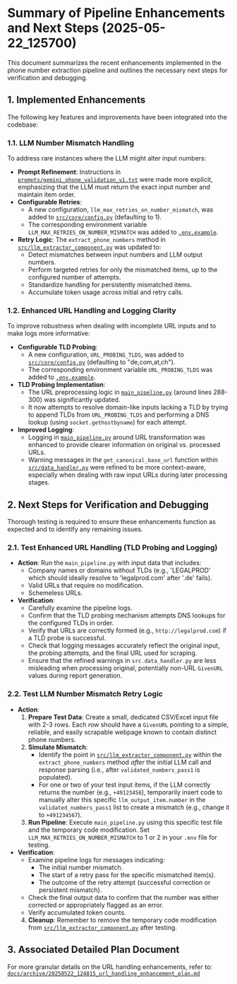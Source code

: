# Summary of Pipeline Enhancements and Next Steps (2025-05-22_125700)

This document summarizes the recent enhancements implemented in the phone number extraction pipeline and outlines the necessary next steps for verification and debugging.

## 1. Implemented Enhancements

The following key features and improvements have been integrated into the codebase:

### 1.1. LLM Number Mismatch Handling
To address rare instances where the LLM might alter input numbers:
*   **Prompt Refinement**: Instructions in [`prompts/gemini_phone_validation_v1.txt`](prompts/gemini_phone_validation_v1.txt) were made more explicit, emphasizing that the LLM must return the exact input number and maintain item order.
*   **Configurable Retries**:
    *   A new configuration, `llm_max_retries_on_number_mismatch`, was added to [`src/core/config.py`](src/core/config.py:157) (defaulting to 1).
    *   The corresponding environment variable `LLM_MAX_RETRIES_ON_NUMBER_MISMATCH` was added to [`.env.example`](.env.example:75).
*   **Retry Logic**: The `extract_phone_numbers` method in [`src/llm_extractor_component.py`](src/llm_extractor_component.py) was updated to:
    *   Detect mismatches between input numbers and LLM output numbers.
    *   Perform targeted retries for only the mismatched items, up to the configured number of attempts.
    *   Standardize handling for persistently mismatched items.
    *   Accumulate token usage across initial and retry calls.

### 1.2. Enhanced URL Handling and Logging Clarity
To improve robustness when dealing with incomplete URL inputs and to make logs more informative:
*   **Configurable TLD Probing**:
    *   A new configuration, `URL_PROBING_TLDS`, was added to [`src/core/config.py`](src/core/config.py:165) (defaulting to "de,com,at,ch").
    *   The corresponding environment variable `URL_PROBING_TLDS` was added to [`.env.example`](.env.example:142).
*   **TLD Probing Implementation**:
    *   The URL preprocessing logic in [`main_pipeline.py`](main_pipeline.py) (around lines 288-300) was significantly updated.
    *   It now attempts to resolve domain-like inputs lacking a TLD by trying to append TLDs from `URL_PROBING_TLDS` and performing a DNS lookup (using `socket.gethostbyname`) for each attempt.
*   **Improved Logging**:
    *   Logging in [`main_pipeline.py`](main_pipeline.py) around URL transformation was enhanced to provide clearer information on original vs. processed URLs.
    *   Warning messages in the `get_canonical_base_url` function within [`src/data_handler.py`](src/data_handler.py:53-61) were refined to be more context-aware, especially when dealing with raw input URLs during later processing stages.

## 2. Next Steps for Verification and Debugging

Thorough testing is required to ensure these enhancements function as expected and to identify any remaining issues.

### 2.1. Test Enhanced URL Handling (TLD Probing and Logging)
*   **Action**: Run the `main_pipeline.py` with input data that includes:
    *   Company names or domains without TLDs (e.g., 'LEGALPROD' which should ideally resolve to 'legalprod.com' after '.de' fails).
    *   Valid URLs that require no modification.
    *   Schemeless URLs.
*   **Verification**:
    *   Carefully examine the pipeline logs.
    *   Confirm that the TLD probing mechanism attempts DNS lookups for the configured TLDs in order.
    *   Verify that URLs are correctly formed (e.g., `http://legalprod.com`) if a TLD probe is successful.
    *   Check that logging messages accurately reflect the original input, the probing attempts, and the final URL used for scraping.
    *   Ensure that the refined warnings in `src.data_handler.py` are less misleading when processing original, potentially non-URL `GivenURL` values during report generation.

### 2.2. Test LLM Number Mismatch Retry Logic
*   **Action**:
    1.  **Prepare Test Data**: Create a small, dedicated CSV/Excel input file with 2-3 rows. Each row should have a `GivenURL` pointing to a simple, reliable, and easily scrapable webpage known to contain distinct phone numbers.
    2.  **Simulate Mismatch**:
        *   Identify the point in [`src/llm_extractor_component.py`](src/llm_extractor_component.py) within the `extract_phone_numbers` method *after* the initial LLM call and response parsing (i.e., after `validated_numbers_pass1` is populated).
        *   For one or two of your test input items, if the LLM correctly returns the number (e.g., `+49123456`), temporarily insert code to manually alter this specific `llm_output_item.number` in the `validated_numbers_pass1` list to create a mismatch (e.g., change it to `+491234567`).
    3.  **Run Pipeline**: Execute `main_pipeline.py` using this specific test file and the temporary code modification. Set `LLM_MAX_RETRIES_ON_NUMBER_MISMATCH` to 1 or 2 in your `.env` file for testing.
*   **Verification**:
    *   Examine pipeline logs for messages indicating:
        *   The initial number mismatch.
        *   The start of a retry pass for the specific mismatched item(s).
        *   The outcome of the retry attempt (successful correction or persistent mismatch).
    *   Check the final output data to confirm that the number was either corrected or appropriately flagged as an error.
    *   Verify accumulated token counts.
    4.  **Cleanup**: Remember to remove the temporary code modification from [`src/llm_extractor_component.py`](src/llm_extractor_component.py) after testing.

## 3. Associated Detailed Plan Document
For more granular details on the URL handling enhancements, refer to:
[`docs/archive/20250522_124815_url_handling_enhancement_plan.md`](docs/archive/20250522_124815_url_handling_enhancement_plan.md)